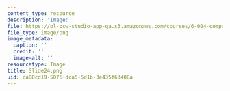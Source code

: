 ```yaml
---
content_type: resource
description: 'Image: '
file: https://ol-ocw-studio-app-qa.s3.amazonaws.com/courses/6-004-computation-structures-spring-2017/ca88cd195076dca55d1b3e435f63408a_Slide24.png
file_type: image/png
image_metadata:
  caption: ''
  credit: ''
  image-alt: ''
resourcetype: Image
title: Slide24.png
uid: ca88cd19-5076-dca5-5d1b-3e435f63408a
---
```

